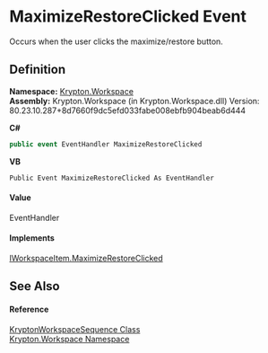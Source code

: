 # MaximizeRestoreClicked Event


Occurs when the user clicks the maximize/restore button.



## Definition
**Namespace:** <a href="0dbf488f-9676-a1e5-a949-1b4bcea03d52.md">Krypton.Workspace</a>  
**Assembly:** Krypton.Workspace (in Krypton.Workspace.dll) Version: 80.23.10.287+8d7660f9dc5efd033fabe008ebfb904beab6d444

**C#**
``` C#
public event EventHandler MaximizeRestoreClicked
```
**VB**
``` VB
Public Event MaximizeRestoreClicked As EventHandler
```



#### Value
EventHandler

#### Implements
<a href="62bead25-2a77-f200-5728-fdb75c896558.md">IWorkspaceItem.MaximizeRestoreClicked</a>  


## See Also


#### Reference
<a href="90e480eb-d307-0af5-d5f9-c0a4dc985388.md">KryptonWorkspaceSequence Class</a>  
<a href="0dbf488f-9676-a1e5-a949-1b4bcea03d52.md">Krypton.Workspace Namespace</a>  
